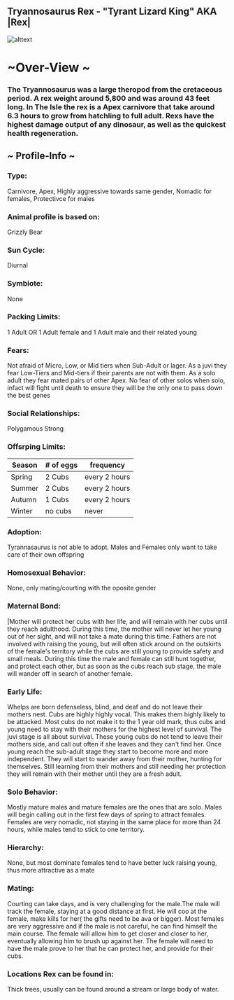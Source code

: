 ## Tryannosaurus Rex - "Tyrant Lizard King" AKA |Rex|

![alttext](https://cdn.discordapp.com/attachments/938315634645803068/948669311977947197/rex_pic.png)

# ~Over-View ~
### The Tryannosaurus was a large theropod from the cretaceous period. A rex weight around 5,800 and was around 43 feet long. In The Isle the rex is a Apex carnivore that take around 6.3 hours to grow from hatchling to full adult. Rexs have the highest damage output of any dinosaur, as well as the quickest health regeneration. 
## ~ Profile-Info ~
### Type:
Carnivore, Apex, Highly aggressive towards same gender, Nomadic for females, Protectivce for males
### Animal profile is based on: 
Grizzly Bear
### Sun Cycle:
Diurnal
### Symbiote:
None
### Packing Limits:
1 Adult OR 1 Adult female and 1 Adult male and their related young
### Fears:
Not afraid of Micro, Low, or Mid tiers when Sub-Adult or lager. As a juvi they fear Low-Tiers and Mid-tiers if their parents are not with them. As a solo adult they fear mated pairs of other Apex. No fear of other solos when solo, infact will fight until death to ensure they will be the only one to pass down the best genes
### Social Relationships:
Polygamous Strong
### Offsrping Limits:
| Season | # of eggs | frequency | 
| ------------- | ------------- | ------------- |
| Spring  | 2 Cubs | every 2 hours |
| Summer  | 2 Cubs  | every 2 hours |
| Autumn  | 1 Cubs  | every 2 hours |
| Winter  | no cubs  | never 
### Adoption:
Tyrannasaurus is not able to adopt. Males and Females only want to take care of their own offspring
### Homosexual Behavior:
None, only mating/courting with the oposite gender
### Maternal Bond:
|Mother will protect her cubs with her life, and will remain with her cubs until they reach adulthood. During this time, the mother will never let her young out of her sight, and will not take a mate during this time. Fathers are not involved with raising the young, but will often stick around on the outskirts of the female's territory while the cubs are still young to provide safety and small meals. During this time the male and female can still hunt together, and protect each other, but as soon as the cubs reach sub stage, the male will wander off in search of another female. 
### Early Life:
Whelps are born defenseless, blind, and deaf and do not leave their mothers nest. Cubs are highly highly vocal. This makes them highly likely to be attacked. Most cubs do not make it to the 1 year old mark, thus cubs and young need to stay with their mothers for the highest level of survival. The juvi stage is all about survival. These young cubs do not tend to leave their mothers side, and call out often if she leaves and they can't find her. Once young reach the sub-adult stage they start to become more and more independent. They will start to wander away from their mother, hunting for themselves. Still learning from their mothers and still needing her protection they will remain with their mother until they are a fresh adult. 
### Solo Behavior:
Mostly mature males and mature females are the ones that are solo. Males will begin calling out in the first few days of spring to attract females. Females are very nomadic, not staying in the same place for more than 24 hours, while males tend to stick to one territory. 
### Hierarchy: 
None, but most dominate females tend to have better luck raising young, thus more attractive as a mate
### Mating:
Courting can take days, and is very challenging for the male.The male will track the female, staying at a good distance at first. He will coo at the female, make kills for her( the gifts need to be ava or bigger). Most females are very aggressive and if the male is not careful, he can find himself the main course. The female will allow him to get closer and closer to her, eventually allowing  him to brush up against her. The female will need to have the male prove to her that he can protect her, and provide for their cubs. 
### Locations Rex can be found in:
Thick trees, usually can be found around a stream or large body of water. 